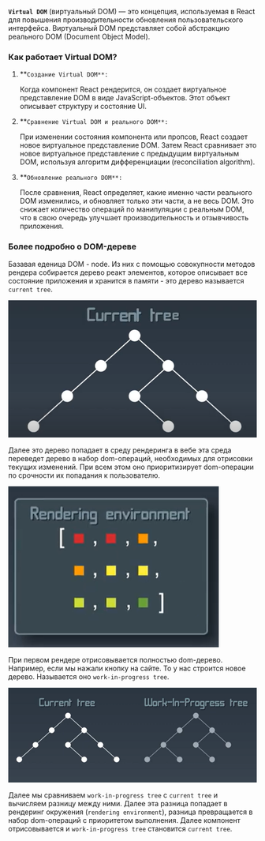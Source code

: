 **`Virtual DOM`** (виртуальный DOM) — это концепция, используемая в React для повышения производительности обновления пользовательского интерфейса. Виртуальный DOM представляет собой абстракцию реального DOM (Document Object Model).

### Как работает Virtual DOM?

1. **`Создание Virtual DOM**:`
    
    Когда компонент React рендерится, он создает виртуальное представление DOM в виде JavaScript-объектов. Этот объект описывает структуру и состояние UI.
    
2. **`Сравнение Virtual DOM и реального DOM**:`
    
    При изменении состояния компонента или пропсов, React создает новое виртуальное представление DOM. Затем React сравнивает это новое виртуальное представление с предыдущим виртуальным DOM, используя алгоритм дифференциации (reconciliation algorithm).
    
3. **`Обновление реального DOM**:`
    
    После сравнения, React определяет, какие именно части реального DOM изменились, и обновляет только эти части, а не весь DOM. Это снижает количество операций по манипуляции с реальным DOM, что в свою очередь улучшает производительность и отзывчивость приложения.
    

### Более подробно о DOM-дереве

Базавая еденица DOM - node. Из них с помощью совокупности методов рендера собирается дерево реакт элементов, которое описывает все состояние приложения и хранится в памяти - это дерево называется `current tree`.

![image.png](React/React/Virtual%20DOM/image.png)

Далее это дерево попадает в среду рендеринга в вебе эта среда переведет дерево в набор dom-операций, необходимых для отрисовки текущих изменений. При всем этом оно приоритизирует  dom-операции по срочности их попадания к пользователю.

![image.png](React/React/Virtual%20DOM/image%201.png)

При первом рендере отрисовывается полностью dom-дерево. Например, если мы нажали кнопку на сайте. То у нас строится новое дерево. Называется оно `work-in-progress tree`.

![image.png](React/React/Virtual%20DOM/image%202.png)

Далее мы сравниваем `work-in-progress tree` с `current tree` и вычисляем разницу между ними. Далее эта разница попадает в рендеринг окружения (`rendering environment`), разница превращается в набор dom-операций с приоритетом выполнения. Далее компонент отрисовывается и `work-in-progress tree` становится `current tree`.
